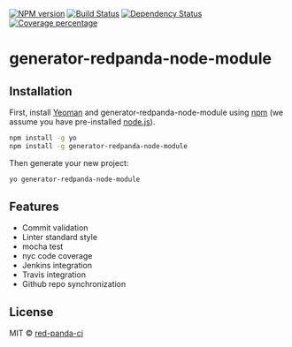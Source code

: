 [![NPM version][npm-image]][npm-url] [![Build Status][travis-image]][travis-url] [![Dependency Status][daviddm-image]][daviddm-url] [![Coverage percentage][coveralls-image]][coveralls-url]

# generator-redpanda-node-module

## Installation

First, install [Yeoman](http://yeoman.io) and generator-redpanda-node-module using [npm](https://www.npmjs.com/) (we assume you have pre-installed [node.js](https://nodejs.org/)).

```bash
npm install -g yo
npm install -g generator-redpanda-node-module
```

Then generate your new project:

```bash
yo generator-redpanda-node-module
```
## Features

* Commit validation
* Linter standard style 
* mocha test
* nyc code coverage
* Jenkins integration
* Travis integration
* Github repo synchronization

## License

MIT © [red-panda-ci](https://github.com/red-panda-ci)


[npm-image]: https://badge.fury.io/js/generator-node-module-2.svg
[npm-url]: https://npmjs.org/package/generator-node-module-2
[travis-image]: https://travis-ci.org/madoos/generator-node-module-2.svg?branch=master
[travis-url]: https://travis-ci.org/madoos/generator-node-module-2
[daviddm-image]: https://david-dm.org/madoos/generator-node-module-2.svg?theme=shields.io
[daviddm-url]: https://david-dm.org/madoos/generator-node-module-2
[coveralls-image]: https://coveralls.io/repos/madoos/generator-node-module-2/badge.svg
[coveralls-url]: https://coveralls.io/r/madoos/generator-node-module-2
